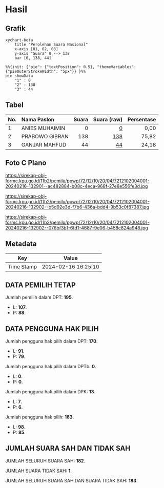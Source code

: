 # Hasil

## Grafik

```mermaid
xychart-beta
    title "Perolehan Suara Nasional"
    x-axis [01, 02, 03]
    y-axis "Suara" 0 --> 138
    bar [0, 138, 44]
```

```mermaid
%%{init: {"pie": {"textPosition": 0.5}, "themeVariables": {"pieOuterStrokeWidth": "5px"}} }%%
pie showData
    "1" : 0
    "2" : 138
    "3" : 44
```

## Tabel

| No. | Nama Paslon    | Suara | Suara (raw) | Persentase |
|:--- |:-------------- | -----:| -----------:| ----------:|
| 1   | ANIES MUHAIMIN | 0     | [0][p-1]    | 0,00       |
| 2   | PRABOWO GIBRAN | 138   | [138][p-2]  | 75,82      |
| 3   | GANJAR MAHFUD  | 44    | [44][p-3]   | 24,18      |


[p-1]: https://github.com/gigit-pemilu/pemilu-2024/blob/main/pilpres/hitung-suara/sub/72-sulawesi-tengah/sub/12-morowali-utara/sub/10-petasia-barat/sub/2004-maralee/sub/001-tps/sub/paslon-1.txt
[p-2]: https://github.com/gigit-pemilu/pemilu-2024/blob/main/pilpres/hitung-suara/sub/72-sulawesi-tengah/sub/12-morowali-utara/sub/10-petasia-barat/sub/2004-maralee/sub/001-tps/sub/paslon-2.txt
[p-3]: https://github.com/gigit-pemilu/pemilu-2024/blob/main/pilpres/hitung-suara/sub/72-sulawesi-tengah/sub/12-morowali-utara/sub/10-petasia-barat/sub/2004-maralee/sub/001-tps/sub/paslon-3.txt

## Foto C Plano

https://sirekap-obj-formc.kpu.go.id/11b2/pemilu/ppwp/72/12/10/20/04/7212102004001-20240216-132901--ac482884-b08c-4eca-968f-27e8e556fe3d.jpg

https://sirekap-obj-formc.kpu.go.id/11b2/pemilu/ppwp/72/12/10/20/04/7212102004001-20240216-132902--b5d92e3d-f7b6-436a-bdd4-9b53c0f87387.jpg

https://sirekap-obj-formc.kpu.go.id/11b2/pemilu/ppwp/72/12/10/20/04/7212102004001-20240216-132902--076bf3b1-6fd1-4687-9e06-b458c824a948.jpg


## Metadata

| Key        | Value               |
| ---------- | ------------------- |
| Time Stamp | 2024-02-16 16:25:10 |


## DATA PEMILIH TETAP

Jumlah pemilih dalam DPT: **195**.
 * L: **107**.
 * P: **88**.

## DATA PENGGUNA HAK PILIH

Jumlah pengguna hak pilih dalam DPT: **170**.
 * L: **91**.
 * P: **79**.

Jumlah pengguna hak pilih dalam DPTb: **0**.
 * L: **0**.
 * P: **0**.

Jumlah pengguna hak pilih dalam DPK: **13**.
 * L: **7**.
 * P: **6**.

Jumlah pengguna hak pilih: **183**.
 * L: **98**.
 * P: **85**.

## JUMLAH SUARA SAH DAN TIDAK SAH

JUMLAH SELURUH SUARA SAH: **182**.

JUMLAH SUARA TIDAK SAH: **1**.

JUMLAH SELURUH SUARA SAH DAN SUARA TIDAK SAH: **183**.


